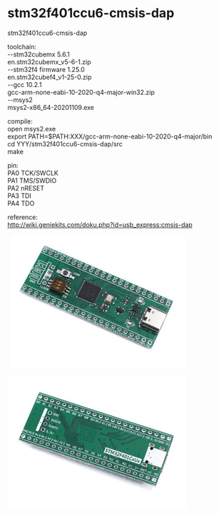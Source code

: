 # stm32f401ccu6-cmsis-dap
stm32f401ccu6-cmsis-dap<br/>

toolchain:<br/>
--stm32cubemx 5.6.1<br/>
en.stm32cubemx_v5-6-1.zip<br/>
--stm32f4 firmware 1.25.0<br/>
en.stm32cubef4_v1-25-0.zip<br/>
--gcc 10.2.1<br/>
gcc-arm-none-eabi-10-2020-q4-major-win32.zip<br/>
--msys2<br/>
msys2-x86_64-20201109.exe<br/>

compile:<br/>
open msys2.exe<br/>
export PATH=$PATH:XXX/gcc-arm-none-eabi-10-2020-q4-major/bin<br/>
cd YYY/stm32f401ccu6-cmsis-dap/src<br/>
make<br/>

pin:<br/>
PA0 TCK/SWCLK<br/>
PA1 TMS/SWDIO<br/>
PA2 nRESET<br/>
PA3 TDI<br/>
PA4 TDO<br/>

reference:<br/>
http://wiki.geniekits.com/doku.php?id=usb_express:cmsis-dap<br/>

![stm32f401ccu6_0](pic/stm32f401ccu6_0.jpg)<br/>

![stm32f401ccu6_1](pic/stm32f401ccu6_1.jpg)<br/>
